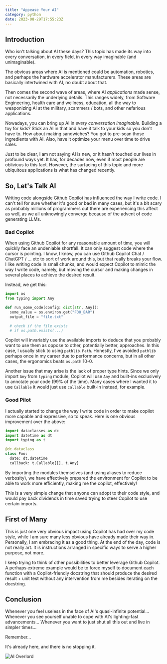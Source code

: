 ```yaml
---
title: "Appease Your AI"
category: python
date: 2023-08-29T17:55:23Z
---
```


## Introduction

Who isn't talking about AI these days? This topic has made its way into every
conversation, in every field, in every way imaginable (and unimaginable).

The obvious areas where AI is mentioned could be automation, robotics, and
perhaps the hardware accelerator manufacturers. These areas are basically
intertwined with AI, no doubt about that.

Then comes the second wave of areas, where AI _applications_ made sense, not
necessarily the underlying details. This ranges widely, from Software
Engineering, health care and wellness, education, all the way to weaponizing AI
at the military, scammers / bots, and other nefarious applications.

Nowadays, you can bring up AI in _every conversation imaginable_. Building a toy
for kids? Stick an AI in that and have it talk to your kids so you don't have
to. How about making sandwiches? You got to pre-scan those ingredients with AI.
Also, have it optimize your menu over time to drive sales.

Just to be clear, I am not saying AI is new, or it hasn't touched our lives in
profound ways yet. It has, for decades now, even if most people are oblivious to
this fact. However, the surfacing of this topic and more ubiquitous applications
is what has changed recently.

## So, Let's Talk AI

Writing code alongside Github Copilot has influenced the way I write code. I
can't tell for sure whether it's good or bad in many cases, but it's a bit scary
as probably millions of programmers out there are experiencing this affect as
well, as we all unknowingly converge because of the advent of code generating
LLMs.

### Bad Copilot

When using Github Copilot for any reasonable amount of time, you will quickly
face an undeniable shortfall. It can only suggest code where the cursor is
pointing. I know, I know, you can use Github Copilot Chat / ChatGPT / ... etc to
sort of work around this, but that really breaks your flow. I like writing code
in small chunks, and would expect Copilot to mimic the way I write code, namely,
but moving the cursor and making changes in several places to achieve the
desired result.

Instead, we get this:

```python
import os
from typing import Any

def run_some_code(config: dict[str, Any]):
  some_value = os.environ.get("FOO_BAR")
  output_file = "file.txt"

  # check if the file exists
  # if os.path.exists(...)
```

Copilot will invariably use the available imports to deduce that you probably
want to use them as oppose to other, potentially better, approaches. In this
case, I usually stick to using `pathlib.Path`. Honestly, I've avoided `pathlib`
perhaps once in my career due to performance concerns, but in all other cases,
the ergonomics beats `os.path` 10-0.

Another issue that may arise is the lack of proper type hints. Since we only
import `Any` from `typing` module, Copilot will use `Any` and built-ins
exclusively to annotate your code (99% of the time). Many cases where I wanted
it to use `Callable` it would just use `callable` built-in instead, for example.

### Good Pilot

I actually started to change the way I write code in order to make copilot more
capable and expressive, so to speak. Here is one obvious improvement over the
above:

```python
import dataclasses as dc
import datetime as dt
import typing as t

@dc.dataclass
class Foo:
  date: dt.datetime
  callback: t.Callable[[], t.Any]
```

By importing the modules themselves (and using aliases to reduce verbosity), we
have effectively prepared the environment for Copilot to be able to work more
efficiently, making me the copilot, effectively!

This is a very simple change that anyone can adopt to their code style, and
would pay back dividends in time saved trying to steer Copilot to use certain
imports.

## First of Many

This is just one very obvious impact using Copilot has had over my code style,
while I am sure many less obvious have already made their way in. Personally, I
am embracing it as a good thing. At the end of the day, code is not really art.
It is instructions arranged in specific ways to serve a higher purpose, not
more.

I keep trying to think of other possibilities to better leverage Github Copilot.
A perhaps extreme example would be to force myself to document each function
with a Copilot-friendly docstring that should produce the desired result + unit
test without any intervention from me besides iterating on the docstring.

## Conclusion

Whenever you feel useless in the face of AI's quasi-infinite potential...
Whenever you see yourself unable to cope with AI's lighting-fast advancements...
Whenever you want to just shut all this out and live in simpler times...

Remember...

It's already here, and there is no stopping it.

![AI Overlord](/images/super-ai.png)
